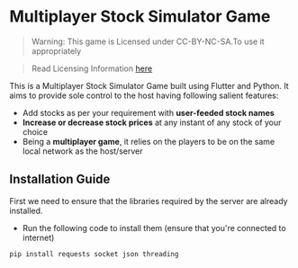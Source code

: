 # Multiplayer Stock Simulator Game

> Warning: This game is Licensed under CC-BY-NC-SA.To use it appropriately

> Read Licensing Information [here]()

This is a Multiplayer Stock Simulator Game built using Flutter and Python. It aims to provide sole control to the host having following salient features:
* Add stocks as per your requirement with **user-feeded stock names**
* **Increase or decrease stock prices** at any instant of any stock of your choice
* Being a **multiplayer game**, it relies on the players to be on the same local network as the host/server


## Installation Guide

First we need to ensure that the libraries required by the server are already installed.

* Run the following code to install them (ensure that you're connected to internet)
```bash
pip install requests socket json threading 
```
